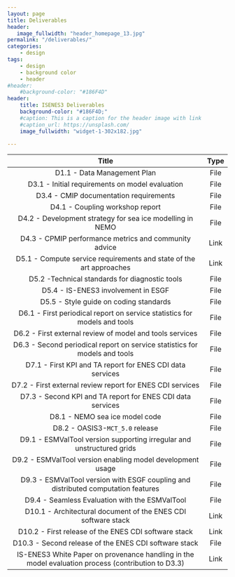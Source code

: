 ```yaml
---
layout: page
title: Deliverables
header:
   image_fullwidth: "header_homepage_13.jpg"
permalink: "/deliverables/"
categories:
    - design
tags:
    - design
    - background color
    - header
#header:
    #background-color: "#186F4D"
header:
    title: ISENES3 Deliverables
    background-color: "#186F4D;"
    #caption: This is a caption for the header image with link
    #caption_url: https://unsplash.com/
    image_fullwidth: "widget-1-302x182.jpg"

---
```


Title | Type
:----:|:----:
D1.1 - Data Management Plan | File
D3.1 - Initial requirements on model evaluation | File
D3.4 - CMIP documentation requirements | File
D4.1 - Coupling workshop report | File
D4.2 - Development strategy for sea ice modelling in NEMO | File
D4.3 - CPMIP performance metrics and community advice | Link
D5.1 - Compute service requirements and state of the art approaches | Link
D5.2 -Technical standards for diagnostic tools | File
D5.4 - IS-ENES3 involvement in ESGF | File
D5.5 - Style guide on coding standards | File
D6.1 - First periodical report on service statistics for models and tools | File
D6.2 - First external review of model and tools services | File
D6.3 - Second periodical report on service statistics for models and tools | File
D7.1 - First KPI and TA report for ENES CDI data services | File
D7.2 - First external review report for ENES CDI services | File
D7.3 - Second KPI and TA report for ENES CDI data services | File
D8.1 - NEMO sea ice model code | File
D8.2 - OASIS3-`MCT_5.0` release | File
D9.1 - ESMValTool version supporting irregular and unstructured grids | File
D9.2 - ESMValTool version enabling model development usage | File
D9.3 - ESMValTool version with ESGF coupling and distributed computation features | File
D9.4 - Seamless Evaluation with the ESMValTool | File
D10.1 - Architectural document of the ENES CDI software stack | Link
D10.2 - First release of the ENES CDI software stack | Link
D10.3 - Second release of the ENES CDI software stack | File
IS-ENES3 White Paper on provenance handling in the model evaluation process (contribution to D3.3) | Link
